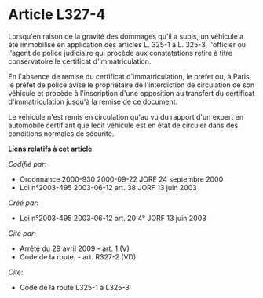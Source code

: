 # Article L327-4

Lorsqu'en raison de la gravité des dommages qu'il a subis, un véhicule a été immobilisé en application des articles L. 325-1
à L. 325-3, l'officier ou l'agent de police judiciaire qui procède aux constatations retire à titre conservatoire le
certificat d'immatriculation.

En l'absence de remise du certificat d'immatriculation, le préfet ou, à Paris, le préfet de police avise le propriétaire de
l'interdiction de circulation de son véhicule et procède à l'inscription d'une opposition au transfert du certificat
d'immatriculation jusqu'à la remise de ce document.

Le véhicule n'est remis en circulation qu'au vu du rapport d'un expert en automobile certifiant que ledit véhicule est en
état de circuler dans des conditions normales de sécurité.

**Liens relatifs à cet article**

_Codifié par_:

  - Ordonnance 2000-930 2000-09-22 JORF 24 septembre 2000
  - Loi n°2003-495 2003-06-12 art. 38 JORF 13 juin 2003

_Créé par_:

  - Loi n°2003-495 2003-06-12 art. 20 4° JORF 13 juin 2003

_Cité par_:

  - Arrêté du 29 avril 2009 - art. 1 (V)
  - Code de la route. - art. R327-2 (VD)

_Cite_:

  - Code de la route L325-1 à L325-3
